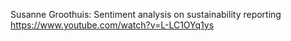 

Susanne Groothuis: Sentiment analysis on sustainability reporting 
https://www.youtube.com/watch?v=L-LC1OYq1ys 

